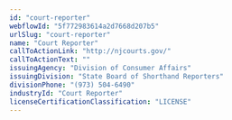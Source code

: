 ```yaml
---
id: "court-reporter"
webflowId: "5f772983614a2d7668d207b5"
urlSlug: "court-reporter"
name: "Court Reporter"
callToActionLink: "http://njcourts.gov/"
callToActionText: ""
issuingAgency: "Division of Consumer Affairs"
issuingDivision: "State Board of Shorthand Reporters"
divisionPhone: "(973) 504-6490"
industryId: "Court Reporter"
licenseCertificationClassification: "LICENSE"
---
```

